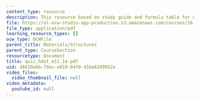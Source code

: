 ```yaml
---
content_type: resource
description: This resource based on study guide and formula table for quiz.
file: https://ol-ocw-studio-app-production.s3.amazonaws.com/courses/16-01-unified-engineering-i-ii-iii-iv-fall-2005-spring-2006/d6610abb79ace81984f041be6249952a_quiz_hdot_m11_14.pdf
file_type: application/pdf
learning_resource_types: []
ocw_type: OCWFile
parent_title: Materials/Structures
parent_type: CourseSection
resourcetype: Document
title: quiz_hdot_m11_14.pdf
uid: d6610abb-79ac-e819-84f0-41be6249952a
video_files:
  video_thumbnail_file: null
video_metadata:
  youtube_id: null
---
```

